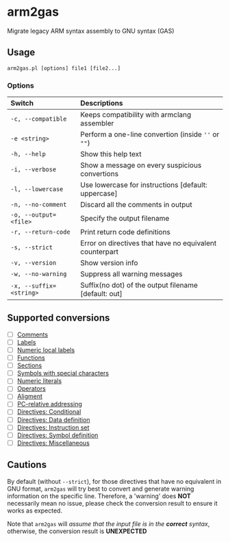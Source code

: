 # arm2gas
Migrate legacy ARM syntax assembly to GNU syntax (GAS)

## Usage

`arm2gas.pl [options] file1 [file2...]`

### Options

| Switch                  | Descriptions                                            |
| :---------------------- | :------------------------------------------------------ |
| `-c, --compatible`      | Keeps compatibility with armclang assembler             |
| `-e <string>`           | Perform a one-line convertion (inside `''` or `""`)     |
| `-h, --help`            | Show this help text                                     |
| `-i, --verbose`         | Show a message on every suspicious convertions          |
| `-l, --lowercase`       | Use lowercase for instructions [default: uppercase]     |
| `-n, --no-comment`      | Discard all the comments in output                      |
| `-o, --output=<file>`   | Specify the output filename                             |
| `-r, --return-code`     | Print return code definitions                           |
| `-s, --strict`          | Error on directives that have no equivalent counterpart |
| `-v, --version`         | Show version info                                       |
| `-w, --no-warning`      | Suppress all warning messages                           |
| `-x, --suffix=<string>` | Suffix(no dot) of the output filename [default: out]    |

## Supported conversions

- [ ] [Comments](https://developer.arm.com/documentation/dui0742/g/Migrating-ARM-syntax-assembly-code-to-GNU-syntax/Comments?lang=en)
- [ ] [Labels](https://developer.arm.com/documentation/dui0742/g/Migrating-ARM-syntax-assembly-code-to-GNU-syntax/Labels?lang=en)
- [ ] [Numeric local labels](https://developer.arm.com/documentation/dui0742/g/Migrating-ARM-syntax-assembly-code-to-GNU-syntax/Numeric-local-labels?lang=en)
- [ ] [Functions](https://developer.arm.com/documentation/dui0742/g/Migrating-ARM-syntax-assembly-code-to-GNU-syntax/Functions?lang=en)
- [ ] [Sections](https://developer.arm.com/documentation/dui0742/g/Migrating-ARM-syntax-assembly-code-to-GNU-syntax/Sections?lang=en)
- [ ] [Symbols with special characters](https://developer.arm.com/documentation/dui0742/g/Migrating-ARM-syntax-assembly-code-to-GNU-syntax/Symbol-naming-rules?lang=en)
- [ ] [Numeric literals](https://developer.arm.com/documentation/dui0742/g/Migrating-ARM-syntax-assembly-code-to-GNU-syntax/Numeric-literals?lang=en)
- [ ] [Operators](https://developer.arm.com/documentation/dui0742/g/Migrating-ARM-syntax-assembly-code-to-GNU-syntax/Operators?lang=en)
- [ ] [Aligment](https://developer.arm.com/documentation/dui0742/g/Migrating-ARM-syntax-assembly-code-to-GNU-syntax/Alignment?lang=en)
- [ ] [PC-relative addressing](https://developer.arm.com/documentation/dui0742/g/Migrating-ARM-syntax-assembly-code-to-GNU-syntax/PC-relative-addressing?lang=en)
- [ ] [Directives: Conditional](https://developer.arm.com/documentation/dui0742/g/Migrating-ARM-syntax-assembly-code-to-GNU-syntax/Conditional-directives?lang=en)
- [ ] [Directives: Data definition](https://developer.arm.com/documentation/dui0742/g/Migrating-ARM-syntax-assembly-code-to-GNU-syntax/Data-definition-directives?lang=en)
- [ ] [Directives: Instruction set](https://developer.arm.com/documentation/dui0742/g/Migrating-ARM-syntax-assembly-code-to-GNU-syntax/Instruction-set-directives?lang=en)
- [ ] [Directives: Symbol definition](https://developer.arm.com/documentation/dui0742/g/Migrating-ARM-syntax-assembly-code-to-GNU-syntax/Symbol-definition-directives?lang=en)
- [ ] [Directives: Miscellaneous](https://developer.arm.com/documentation/dui0742/g/Migrating-ARM-syntax-assembly-code-to-GNU-syntax/Miscellaneous-directives?lang=en)

## Cautions
By default (without `--strict`), for those directives that have no equivalent
​in GNU format, `arm2gas` will try best to convert and generate warning information
​on the specific line. Therefore, a 'warning' does **NOT** necessarily mean no issue,
​please check the conversion result to ensure it works as expected.

Note that `arm2gas` will *assume that the input file is in the **correct** syntax*,
otherwise, the conversion result is **UNEXPECTED**